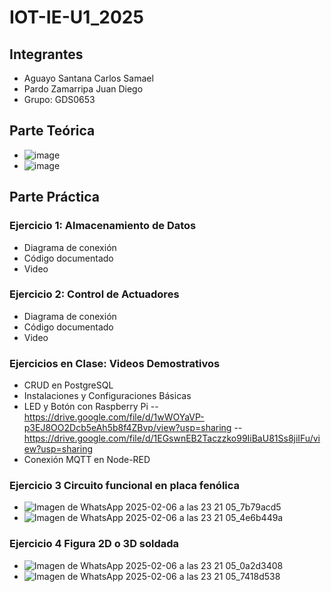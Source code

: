 # IOT-IE-U1_2025
## Integrantes
- Aguayo Santana Carlos Samael
- Pardo Zamarripa Juan Diego 
- Grupo: GDS0653

## Parte Teórica
- ![image](https://github.com/user-attachments/assets/04a2a2d3-0ca3-4d9c-9e5b-50eb92df800c)
- ![image](https://github.com/user-attachments/assets/a3f5f2f7-37e3-4f7b-9186-6661080f71b0)



## Parte Práctica
### Ejercicio 1: Almacenamiento de Datos
- Diagrama de conexión
- Código documentado
- Video
### Ejercicio 2: Control de Actuadores
- Diagrama de conexión
- Código documentado
- Video
### Ejercicios en Clase: Videos Demostrativos
- CRUD en PostgreSQL
- Instalaciones y Configuraciones Básicas
- LED y Botón con Raspberry Pi
  -- https://drive.google.com/file/d/1wWOYaVP-p3EJ8OO2Dcb5eAh5b8f4ZBvp/view?usp=sharing
  -- https://drive.google.com/file/d/1EGswnEB2Taczzko99IiBaU81Ss8jiIFu/view?usp=sharing
- Conexión MQTT en Node-RED
### Ejercicio 3 Circuito funcional en placa fenólica
- ![Imagen de WhatsApp 2025-02-06 a las 23 21 05_7b79acd5](https://github.com/user-attachments/assets/e39893eb-1b16-48f4-aea5-75abcbe280e8)
- ![Imagen de WhatsApp 2025-02-06 a las 23 21 05_4e6b449a](https://github.com/user-attachments/assets/27b331a7-88f8-49d1-bb3d-906cbb8f4d8b)

### Ejercicio 4 Figura 2D o 3D soldada
- ![Imagen de WhatsApp 2025-02-06 a las 23 21 05_0a2d3408](https://github.com/user-attachments/assets/875e0c1e-489d-4e3a-a13b-d421d507f686)
- ![Imagen de WhatsApp 2025-02-06 a las 23 21 05_7418d538](https://github.com/user-attachments/assets/d19699e0-1878-43e5-b5d9-4a46cb1b6d07)



## 

